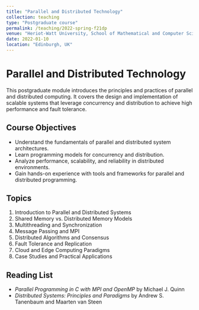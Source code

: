 ```yaml
---
title: "Parallel and Distributed Technology"
collection: teaching
type: "Postgraduate course"
permalink: /teaching/2022-spring-f21dp
venue: "Heriot-Watt University, School of Mathematical and Computer Sciences"
date: 2022-01-10
location: "Edinburgh, UK"
---
```


# Parallel and Distributed Technology

This postgraduate module introduces the principles and practices of parallel and distributed computing. It covers the design and implementation of scalable systems that leverage concurrency and distribution to achieve high performance and fault tolerance.

## Course Objectives

- Understand the fundamentals of parallel and distributed system architectures.
- Learn programming models for concurrency and distribution.
- Analyze performance, scalability, and reliability in distributed environments.
- Gain hands-on experience with tools and frameworks for parallel and distributed programming.

## Topics

1. Introduction to Parallel and Distributed Systems  
2. Shared Memory vs. Distributed Memory Models  
3. Multithreading and Synchronization  
4. Message Passing and MPI  
5. Distributed Algorithms and Consensus  
6. Fault Tolerance and Replication  
7. Cloud and Edge Computing Paradigms  
8. Case Studies and Practical Applications  


## Reading List
- *Parallel Programming in C with MPI and OpenMP* by Michael J. Quinn  
- *Distributed Systems: Principles and Paradigms* by Andrew S. Tanenbaum and Maarten van Steen  
